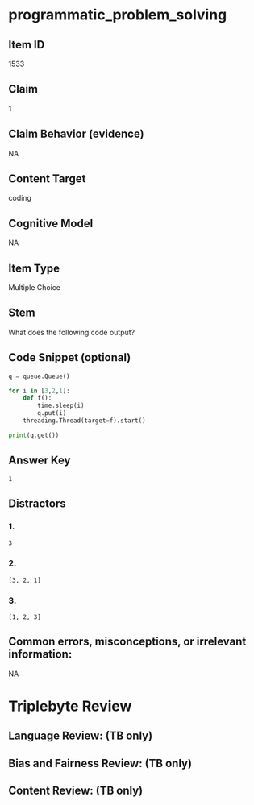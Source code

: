 # programmatic_problem_solving

## Item ID
1533

## Claim
1

## Claim Behavior (evidence)
NA

## Content Target
coding

## Cognitive Model
NA

## Item Type
Multiple Choice

## Stem
What does the following code output?

## Code Snippet (optional)
```python
q = queue.Queue()

for i in [3,2,1]:
    def f():
        time.sleep(i)
        q.put(i)
    threading.Thread(target=f).start()

print(q.get())
```

## Answer Key
`1`

## Distractors

### 1.
`3`

### 2.
`[3, 2, 1]`

### 3.
`[1, 2, 3]`

## Common errors, misconceptions, or irrelevant information:
NA

# Triplebyte Review


## Language Review: (TB only)


## Bias and Fairness Review: (TB only)


## Content Review: (TB only)

